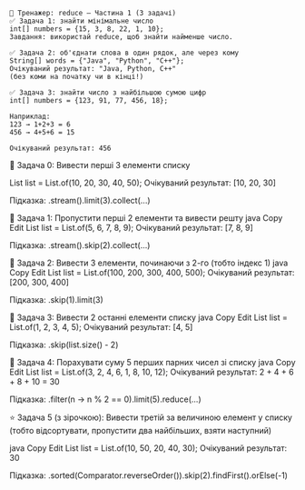     🎯 Тренажер: reduce — Частина 1 (3 задачі)
    ✅ Задача 1: знайти мінімальне число
    int[] numbers = {15, 3, 8, 22, 1, 10};
    Завдання: використай reduce, щоб знайти найменше число.
    
    ✅ Задача 2: об'єднати слова в один рядок, але через кому
    String[] words = {"Java", "Python", "C++"};
    Очікуваний результат: "Java, Python, C++"
    (без коми на початку чи в кінці!)
    
    ✅ Задача 3: знайти число з найбільшою сумою цифр
    int[] numbers = {123, 91, 77, 456, 18};
    
    Наприклад:
    123 → 1+2+3 = 6
    456 → 4+5+6 = 15
    
    Очікуваний результат: 456




🔹 Задача 0: Вивести перші 3 елементи списку

List<Integer> list = List.of(10, 20, 30, 40, 50);
Очікуваний результат: [10, 20, 30]

Підказка:
.stream().limit(3).collect(...)

🔹 Задача 1: Пропустити перші 2 елементи та вивести решту
java
Copy
Edit
List<Integer> list = List.of(5, 6, 7, 8, 9);
Очікуваний результат: [7, 8, 9]

Підказка:
.stream().skip(2).collect(...)

🔹 Задача 2: Вивести 3 елементи, починаючи з 2-го (тобто індекс 1)
java
Copy
Edit
List<Integer> list = List.of(100, 200, 300, 400, 500);
Очікуваний результат: [200, 300, 400]

Підказка:
.skip(1).limit(3)

🔹 Задача 3: Вивести 2 останні елементи списку
java
Copy
Edit
List<Integer> list = List.of(1, 2, 3, 4, 5);
Очікуваний результат: [4, 5]

Підказка:
.skip(list.size() - 2)

🔹 Задача 4: Порахувати суму 5 перших парних чисел зі списку
java
Copy
Edit
List<Integer> list = List.of(3, 2, 4, 6, 1, 8, 10, 12);
Очікуваний результат: 2 + 4 + 6 + 8 + 10 = 30

Підказка:
.filter(n -> n % 2 == 0).limit(5).reduce(...)

⭐ Задача 5 (з зірочкою): Вивести третій за величиною елемент у списку
(тобто відсортувати, пропустити два найбільших, взяти наступний)

java
Copy
Edit
List<Integer> list = List.of(10, 50, 20, 40, 30);
Очікуваний результат: 30

Підказка:
.sorted(Comparator.reverseOrder()).skip(2).findFirst().orElse(-1)


    

